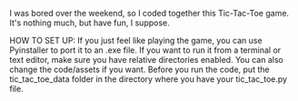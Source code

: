 I was bored over the weekend, so I coded together this Tic-Tac-Toe game. It's nothing much, but have fun, I suppose.

HOW TO SET UP:
If you just feel like playing the game, you can use Pyinstaller to port it to an .exe file. If you want to run it from a terminal or text editor, make sure you have relative directories enabled. You can also change the code/assets if you want. Before you run the code, put the tic_tac_toe_data folder in the directory where you have your tic_tac_toe.py file.
